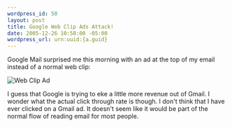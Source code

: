 ```yaml
--- 
wordpress_id: 50
layout: post
title: Google Web Clip Ads Attack!
date: 2005-12-26 10:58:00 -05:00
wordpress_url: urn:uuid:{a.guid}
---
```

Google Mail surprised me this morning with an ad at the top of my email instead of a normal web clip:

<img title="Web Clip Ad" src="http://kurt.karmalab.org/files/gmailAd.jpg" alt="Web Clip Ad" />

I guess that Google is trying to eke a little more revenue out of Gmail.  I wonder what the actual click through rate is though.  I don't think that I have ever clicked on a Gmail ad.  It doesn't seem like it would be part of the normal flow of reading email for most people.
